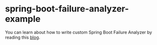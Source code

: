 # spring-boot-failure-analyzer-example

You can learn about how to write custom Spring Boot Failure Analyzer by reading this [blog](https://shekhargulati.com/2019/11/25/how-to-create-a-custom-spring-boot-failureanalyzer/).
